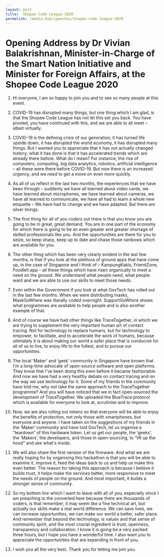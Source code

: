 ```yaml
---
layout: post
title:  Shopee Code League 2020
permalink: /media-hub/speeches/shopee-code-league-2020
--- 
```


# Opening Address by Dr Vivian Balakrishnan, Minister-in-Charge of the Smart Nation Initiative and Minister for Foreign Affairs, at the Shopee Code League 2020

1. Hi everyone, I am so happy to join you and to see so many people at this event.

2. COVID-19 has disrupted many things, but one thing which I am glad, is that the Shopee Code League has not let this set you back. You have pivoted, you have continued with this, and we are able to all meet – albeit virtually.

3. COVID-19 is the defining crisis of our generation, it has turned life upside down, it has disrupted the world economy, it has disrupted many things. But I wanted you to appreciate that it has not actually changed history; what it has done is that it has accelerated trends which are already there before. What do I mean? For instance, the rise of computers, computing, big data analytics, robotics, artificial intelligence – all these were there before COVID-19. But now there is an increased urgency, and we need to get a move on even more quickly.

4. As all of us reflect in the last two months, the experiences that we have been through – suddenly we have all learned about video cards, we have learned about microphones, we have learned about cameras, we have all learned to communicate, we have all had to learn a whole new etiquette – We have had to change and we have adapted. But there are silver linings.

5. The first thing for all of you coders out there is that you know you are going to be in great, great demand. You are in one part of the economy for which there is going to be an even greater and greater shortage of skilled professionals like you. And the opportunities are there for you to seize, so keep sharp, keep up to date and chase those rainbows which are available for you.

6. The other thing which has been very clearly evident in the last few months, is that if you look at the plethora of ground apps that have come up, in the case of Singapore and I think of – KampungKakis, FriendZone, Foodleh.app – all these things which have risen organically to meet a need on the ground. We understand what people need, what people want and we are able to use our skills to meet those needs.

7. Even within the Government if you look at what GovTech has rolled out in the last few months. When we were distributing masks, MaskGoWhere was literally coded overnight. SupportGoWhere shows what programmes are available to help people and is also another example of that.

8. And of course we have had other things like TraceTogether, in which we are trying to supplement the very important human art of contact tracing. Not for technology to replace humans, but for technology to empower, to facilitate, and to accelerate the work of humans, because ultimately it is about making our world a safer place that is conducive for all of us to live, to enjoy life to the fullest, and to pursue our opportunities.

9. The local ‘Maker’ and ‘geek’ community in Singapore have known that I'm a long-time advocate of open-source software and open platforms. They know that I've been doing this even before it became fashionable. And now we have had a very healthy debate on contact tracing and on the way we use technology for it. Some of my friends in the community have told me, why not take the same approach to the TraceTogether programme? And you will have noticed that we in fact open-sourced the development of TraceTogether. We uploaded the BlueTrace protocol which is available for everyone to look at, scrutinise and to improve.

10. Now, we are also rolling out tokens so that everyone will be able to enjoy the benefits of protection, not only those with smartphones, but everyone and anyone. I have taken on the suggestions of my friends in the ‘Maker’ community and have  told GovTech, let us organise a “teardown” of this hardware token. Let us get our people, the ‘geeks’, the ‘Makers’, the developers, and those in open-sourcing, to “lift up the hood” and see what's inside.

11. We will also share the first version of the firmware. And what we are really hoping for by organising this hackathon is that you will be able to examine it, improve it, feed the ideas back to us and help us make this even better. The reason for taking this approach is because I believe it builds trust, it helps make the services better, more responsive to meet the needs of people on the ground. And most important, it builds a stronger sense of community.

12. So my bottom line which I want to leave with all of you, especially since I am preaching to the converted here because there are thousands of coders, is that remember, it may seem like a fine technical art, but actually our skills make a real world difference. We can save lives, we can increase opportunities, we can make our world a better, safer place. And remember that beyond the technology, is values and that sense of community spirit, and the most crucial ingredient is trust, openness, transparency and collaboration. I know it is going be a very packed three hours, but I hope you have a wonderful time. I also want you to appreciate the opportunities that are expanding in front of you.

13. I wish you all the very best. Thank you for letting me join you.
